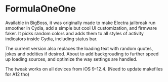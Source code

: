 # FormulaOneOne
Available in BigBoss, it was originally made to make Electra jailbreak run smoother in Cydia, add a simple but cool UI customization, and firmware faker. It picks random colors and adds them to all styles of activity indicators inside Cydia, including status bar. 

The current version also replaces the loading text with random quotes, jokes and oddities if desired.
About to add backgrouding to further speed up loading sources, and optimize the way settings are handled.

The tweak works on all devices from iOS 9-12.4. (Need to update makefiles for A12 tho)



